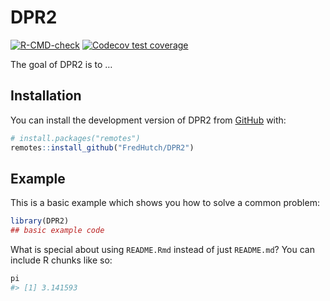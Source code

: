 
<!-- README.md is generated from README.Rmd. Please edit that file -->

# DPR2

<!-- badges: start -->

[![R-CMD-check](https://github.com/FredHutch/DPR2/actions/workflows/R-CMD-check.yaml/badge.svg)](https://github.com/FredHutch/DPR2/actions/workflows/R-CMD-check.yaml)
[![Codecov test
coverage](https://codecov.io/gh/FredHutch/DPR2/graph/badge.svg)](https://app.codecov.io/gh/FredHutch/DPR2)
<!-- badges: end -->

The goal of DPR2 is to …

## Installation

You can install the development version of DPR2 from
[GitHub](https://github.com/) with:

``` r
# install.packages("remotes")
remotes::install_github("FredHutch/DPR2")
```

## Example

This is a basic example which shows you how to solve a common problem:

``` r
library(DPR2)
## basic example code
```

What is special about using `README.Rmd` instead of just `README.md`?
You can include R chunks like so:

``` r
pi
#> [1] 3.141593
```

